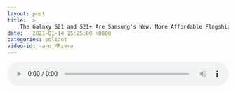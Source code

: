 ```yaml
---
layout: post
title:  >
    The Galaxy S21 and S21+ Are Samsung's New, More Affordable Flagships
date:   2021-01-14 15:25:00 +0000
categories: solidot
video-id: -a-o_MRzvro
---
```


<audio src="/assets/646d09f8345d817098c6af4785bf31a6.mp3" style="width: 100%;" controls></audio>

